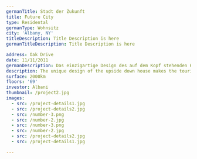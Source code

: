 ```yaml
---
germanTitle: Stadt der Zukunft
title: Future City
type: Residental
germanType: Wohnsitz
city: 'Albany, NY'
titleDescription: Title Description is here
germanTitleDescription: Title Description is here

address: Oak Drive
date: 11/11/2011
germanDescription: Das einzigartige Design des auf dem Kopf stehenden Hauses lässt die Touristen verrückt werden !!!
description: The unique design of the upside down house makes the tourists go crazy !!!
surface: 2000km
floors: '69'
investor: Albani
thumbnail: /project2.jpg
images:
  - src: /project-details1.jpg
  - src: /project-details2.jpg
  - src: /number-3.png
  - src: /number-2.jpg
  - src: /number-3.png
  - src: /number-2.jpg
  - src: /project-details2.jpg
  - src: /project-details1.jpg

---
```

